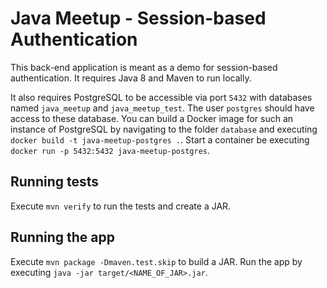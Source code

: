 # Java Meetup - Session-based Authentication

This back-end application is meant as a demo for session-based authentication.
It requires Java 8 and Maven to run locally.

It also requires PostgreSQL to be accessible via port `5432` with databases named `java_meetup` and `java_meetup_test`.
The user `postgres` should have access to these database.
You can build a Docker image for such an instance of PostgreSQL by navigating to the folder `database` and executing `docker build -t java-meetup-postgres .`.
Start a container be executing `docker run -p 5432:5432 java-meetup-postgres`.

## Running tests

Execute `mvn verify` to run the tests and create a JAR.

## Running the app

Execute `mvn package -Dmaven.test.skip` to build a JAR.
Run the app by executing `java -jar target/<NAME_OF_JAR>.jar`.
